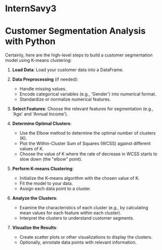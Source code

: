 # InternSavy3
# Customer Segmentation Analysis with Python
Certainly, here are the high-level steps to build a customer segmentation model using K-means clustering:

1. **Load Data**: Load your customer data into a DataFrame.

2. **Data Preprocessing** (if needed):
   - Handle missing values.
   - Encode categorical variables (e.g., 'Gender') into numerical format.
   - Standardize or normalize numerical features.

3. **Select Features**: Choose the relevant features for segmentation (e.g., 'Age' and 'Annual Income').

4. **Determine Optimal Clusters**:
   - Use the Elbow method to determine the optimal number of clusters (K).
   - Plot the Within-Cluster Sum of Squares (WCSS) against different values of K.
   - Choose the value of K where the rate of decrease in WCSS starts to slow down (the "elbow" point).

5. **Perform K-means Clustering**:
   - Initialize the K-means algorithm with the chosen value of K.
   - Fit the model to your data.
   - Assign each data point to a cluster.

6. **Analyze the Clusters**:
   - Examine the characteristics of each cluster (e.g., by calculating mean values for each feature within each cluster).
   - Interpret the clusters to understand customer segments.

7. **Visualize the Results**:
   - Create scatter plots or other visualizations to display the clusters.
   - Optionally, annotate data points with relevant information.
